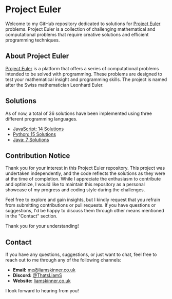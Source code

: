 # Project Euler

Welcome to my GitHub repository dedicated to solutions for [Project Euler](https://projecteuler.net/) problems. Project Euler is a collection of challenging mathematical and computational problems that require creative solutions and efficient programming techniques.

## About Project Euler

[Project Euler](https://projecteuler.net/) is a platform that offers a series of computational problems intended to be solved with programming. These problems are designed to test your mathematical insight and programming skills. The project is named after the Swiss mathematician Leonhard Euler.

## Solutions

As of now, a total of 36 solutions have been implemented using three different programming languages.

- [JavaScript: 14 Solutions](https://github.com/ThatsLiamS/ProjectEuler/blob/main/JavaScript/%23%20README.md)
- [Python: 15 Solutions](https://github.com/ThatsLiamS/ProjectEuler/blob/main/Python/%23%20README.md)
- [Java: 7 Solutions](https://github.com/ThatsLiamS/ProjectEuler/blob/main/Java/%23%20README.md)

## Contribution Notice

Thank you for your interest in this Project Euler repository. This project was undertaken independently, and the code reflects the solutions as they were at the time of completion. While I appreciate the enthusiasm to contribute and optimize, I would like to maintain this repository as a personal showcase of my progress and coding style during the challenges.

Feel free to explore and gain insights, but I kindly request that you refrain from submitting contributions or pull requests. If you have questions or suggestions, I'd be happy to discuss them through other means mentioned in the "Contact" section.

Thank you for your understanding!

## Contact

If you have any questions, suggestions, or just want to chat, feel free to reach out to me through any of the following channels:

- **Email:** [me@liamskinner.co.uk](mailto:me@liamskinner.co.uk)
- **Discord:** [@ThatsLiamS](https://liamskinner.co.uk/discord)
- **Website:** [liamskinner.co.uk](https://liamskinner.co.uk)

I look forward to hearing from you!

